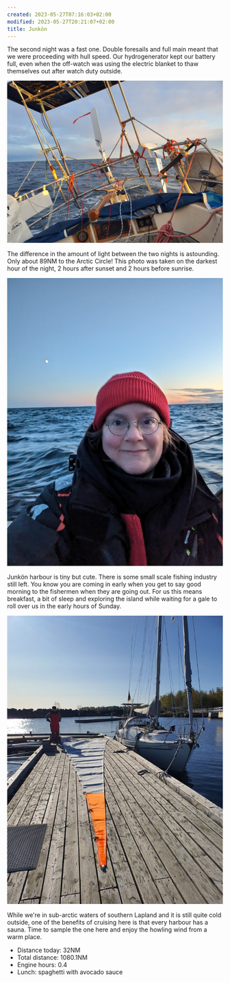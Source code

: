 ```yaml
---
created: 2023-05-27T07:16:03+02:00
modified: 2023-05-27T20:21:07+02:00
title: Junkön
---
```


The second night was a fast one. Double foresails and full main meant that we were proceeding with hull speed. Our hydrogenerator kept our battery full, even when the off-watch was using the electric blanket to thaw themselves out after watch duty outside.

![Image](../2023/4b4c641f26cde0bdf184bccd02502aa5.jpg) 

 The difference in the amount of light between the two nights is astounding. Only about 89NM to the Arctic Circle! This photo was taken on the darkest hour of the night, 2 hours after sunset and 2 hours before sunrise.

![Image](../2023/c17f6a36fe4bb0c35451faf17bea0c27.jpg) 

Junkön harbour is tiny but cute. There is some small scale fishing industry still left. You know you are coming in early when you get to say good morning to the fishermen when they are going out. For us this means breakfast, a bit of sleep and exploring the island while waiting for a gale to roll over us in the early hours of Sunday.

![Image](../2023/c23cdc29e36b0f6a336ba472f242fe30.jpg) 

While we're in sub-arctic waters of southern Lapland and it is still quite cold outside, one of the benefits of cruising here is that every harbour has a sauna. Time to sample the one here and enjoy the howling wind from a warm place.

* Distance today: 32NM
* Total distance: 1080.1NM
* Engine hours: 0.4
* Lunch: spaghetti with avocado sauce
